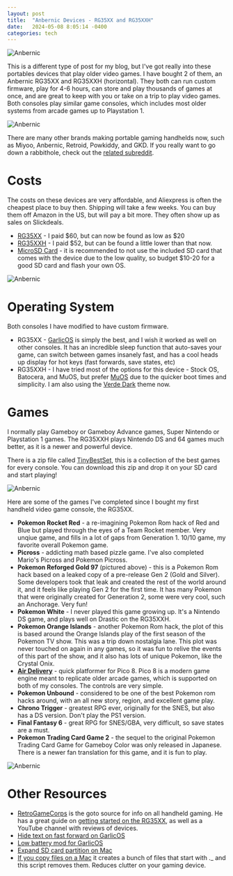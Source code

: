 ```yaml
---
layout: post
title:  "Anbernic Devices - RG35XX and RG35XXH"
date:   2024-05-08 8:05:14 -0400
categories: tech
---
```


![Anbernic](/images/gameboy/1.jpeg)

This is a different type of post for my blog, but I've got really into these portables devices that play older video games. I have bought 2 of them, an Anbernic RG35XX and RG35XXH (horizontal). They both can run custom firmware, play for 4-6 hours, can store and play thousands of games at once, and are great to keep with you or take on a trip to play video games. Both consoles play similar game consoles, which includes most older systems from arcade games up to Playstation 1. 

![Anbernic](/images/gameboy/2.jpeg)

There are many other brands making portable gaming handhelds now, such as Miyoo, Anbernic, Retroid, Powkiddy, and GKD. If you really want to go down a rabbithole, check out the [related subreddit](https://www.reddit.com/r/SBCGaming/). 

# Costs
The costs on these devices are very affordable, and Aliexpress is often the cheapest place to buy then. Shipping will take a few weeks. You can buy them off Amazon in the US, but will pay a bit more. They often show up as sales on Slickdeals. 

* [RG35XX](https://amzn.to/4aco0XQ) - I paid $60, but can now be found as low as $20
* [RG35XXH](https://amzn.to/4aiGXIm) - I paid $52, but can be found a little lower than that now. 
* [MicroSD Card](https://amzn.to/3yaff3f) - it is recommended to not use the included SD card that comes with the device due to the low quality, so budget $10-20 for a good SD card and flash your own OS. 

![Anbernic](/images/gameboy/3.jpeg)

# Operating System 
Both consoles I have modified to have custom firmware. 
* RG35XX - [GarlicOS](https://www.patreon.com/posts/76561333) is simply the best, and I wish it worked as well on other consoles. It has an incredible sleep function that auto-saves your game, can switch between games insanely fast, and has a cool heads up display for hot keys (fast forwards, save states, etc)
* RG35XXH - I have tried most of the options for this device - Stock OS, Batocera, and MuOS, but prefer [MuOS](https://muos.dev/help/installation) due to the quicker boot times and simplicity. I am also using the [Verde Dark](https://www.patreon.com/posts/verde-theme-only-99679785) theme now.

# Games
I normally play Gameboy or Gameboy Advance games, Super Nintendo or Playstation 1 games. The RG35XXH plays Nintendo DS and 64 games much better, as it is a newer and powerful device. 

There is a zip file called [TinyBestSet](https://www.reddit.com/r/Roms/comments/129d3q0/tiny_best_set_update_garlic_128gb_expansion/), this is a collection of the best games for every console. You can download this zip and drop it on your SD card and start playing!

![Anbernic](/images/gameboy/4.jpeg)

Here are some of the games I've completed since I bought my first handheld video game console, the RG35XX. 
* **Pokemon Rocket Red** - a re-imagining Pokemon Rom hack of Red and Blue but played through the eyes of a Team Rocket member. Very unqiue game, and fills in a lot of gaps from Generation 1. 10/10 game, my favorite overall Pokemon game. 
* **Picross** - addicting math based pizzle game. I've also completed Mario's Picross and Pokemon Picross.
* **Pokemon Reforged Gold 97** (pictured above) - this is a Pokemon Rom hack based on a leaked copy of a pre-release Gen 2 (Gold and Silver). Some developers took that leak and created the rest of the world around it, and it feels like playing Gen 2 for the first time. It has many Pokemon that were originally created for Generation 2, some were very cool, such an Anchorage.  Very fun!
* **Pokemon White** - I never played this game growing up. It's a Nintendo DS game, and plays well on Drastic on the RG35XXH. 
* **Pokemon Orange Islands** - another Pokemon Rom hack, the plot of this is based around the Orange Islands play of the first season of the Pokemon TV show. This was a trip down nostalgia lane. This plot was never touched on again in any games, so it was fun to relive the events of this part of the show, and it also has lots of unique Pokemon, like the Crystal Onix.
* **[Air Delivery](https://www.lexaloffle.com/bbs/?pid=129275)** - quick platformer for Pico 8. Pico 8 is a modern game engine meant to replicate older arcade games, which is supported on both of my consoles. The controls are very simple. 
* **Pokemon Unbound** - considered to be one of the best Pokemon rom hacks around, with an all new story, region, and excellent game play. 
* **Chrono Trigger** - greatest RPG ever, originally for the SNES, but also has a DS version. Don't play the PS1 version. 
* **Final Fantasy 6** - great RPG for SNES/GBA, very difficult, so save states are a must. 
* **Pokemon Trading Card Game 2** - the sequel to the original Pokemon Trading Card Game for Gameboy Color was only released in Japanese. There is a newer fan translation for this game, and it is fun to play. 

![Anbernic](/images/gameboy/5.jpeg)

# Other Resources
* [RetroGameCorps](https://www.youtube.com/@RetroGameCorps) is the goto source for info on all handheld gaming. He has a great guide on [getting started on the RG35XX](https://retrogamecorps.com/2023/01/03/anbernic-rg35xx-starter-guide/), as well as a YouTube channel with reviews of devices. 
* [Hide text on fast forward on GarlicOS](https://www.reddit.com/r/RG35XX/comments/12ywr18/question_is_there_a_way_to_hide_this_text_when/)
* [Low battery mod for GarlicOS](https://codeberg.org/adixal/RG35XX/src/commit/67b67764681e3cd0dfa60027ff6fd2febf3e9b9f/mods/battery_warning)
* [Expand SD card partition on Mac](https://github.com/skyzyx/rg35xx-garlicos-macos-instructions/blob/main/docs/installing-garlicos-single-card.en_us.md#running-gdisk)
* [If you copy files on a Mac](https://wiki.batocera.org/troubleshooting#macos_strange_files_starting_with) it creates a bunch of files that start with ._ and this script removes them. Reduces clutter on your gaming device. 